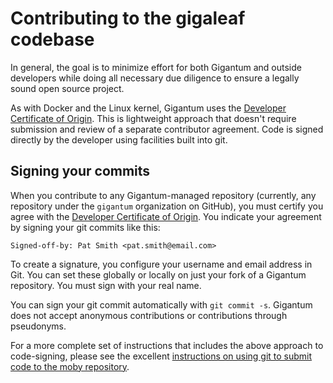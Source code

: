 Contributing to the gigaleaf codebase
=====================================

In general, the goal is to minimize effort for both Gigantum and outside
developers while doing all necessary due diligence to ensure a legally sound
open source project.

As with Docker and the Linux kernel, Gigantum uses the [Developer Certificate
of Origin](https://developercertificate.org/). This is lightweight approach
that doesn't require submission and review of a separate contributor agreement.
Code is signed directly by the developer using facilities built into git.

## Signing your commits

When you contribute to any Gigantum-managed repository (currently, any
repository under the `gigantum` organization on GitHub), you must certify you
agree with the [Developer Certificate of Origin](https://developercertificate.org/). 
You indicate your agreement by signing your git commits like this:

    Signed-off-by: Pat Smith <pat.smith@email.com>
    
To create a signature, you configure your username and email address in Git.
You can set these globally or locally on just your fork of a Gigantum
repository. You must sign with your real name.  

You can sign your git commit automatically with `git commit -s`. Gigantum does not accept anonymous
contributions or contributions through pseudonyms. 

For a more complete set of instructions that includes the above approach to
code-signing, please see the excellent [instructions on using git to submit
code to the moby repository](https://github.com/moby/moby/blob/master/docs/contributing/set-up-git.md).
